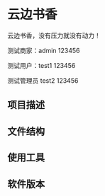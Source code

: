 # 云边书香
云边书香，没有压力就没有动力！

测试商家：admin  123456

测试用户：test1 123456

测试管理员 test2 123456

## 项目描述

## 文件结构

## 使用工具

## 软件版本



